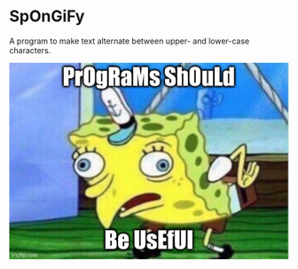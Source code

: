 SpOnGiFy
========

A program to make text alternate between upper- and lower-case characters.

![Useful](https://raw.githubusercontent.com/tgockel/spongify/trunk/useful.jpg)
